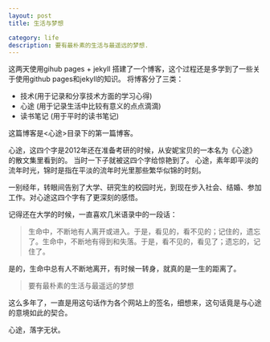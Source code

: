 ```yaml
---
layout: post
title: 生活与梦想

category: life
description: 要有最朴素的生活与最遥远的梦想.
---
```



这两天使用gihub pages + jekyll 搭建了一个博客，这个过程还是多学到了一些关于使用github pages和jekyll的知识。
将博客分了三类：
* 技术(用于记录和分享技术方面的学习心得)
* 心途 (用于记录生活中比较有意义的点点滴滴)
* 读书笔记 (用于平时的读书笔记)

这篇博客是<心途>目录下的第一篇博客。

心途，这四个字是2012年还在准备考研的时候，从安妮宝贝的一本名为《心途》的散文集里看到的。
当时一下子就被这四个字给惊艳到了。
心途，素年即平淡的流年时光，锦时是指在平淡的流年时光里那些繁华似锦的时刻。

一别经年，转眼间告别了大学、研究生的校园时光，到现在步入社会、结婚、参加工作。对心途这四个字有了更深刻的感悟。

记得还在大学的时候，一直喜欢几米语录中的一段话：
>生命中，不断地有人离开或进入。于是，看见的，看不见的；记住的，遗忘了。生命中，不断地有得到和失落。于是，看不见的，看见了；遗忘的，记住了。

是的，生命中总有人不断地离开，有时候一转身，就真的是一生的距离了。

>要有最朴素的生活与最遥远的梦想

这么多年了，一直是用这句话作为各个网站上的签名，细想来，这句话竟是与心途的意境如此的契合。

心途，落字无状。






